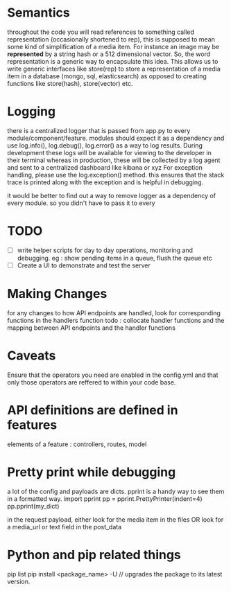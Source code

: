 # Semantics

throughout the code you will read references to something called representation (occasionally shortened to rep), this
is supposed to mean some kind of simplification of a media item.
For instance an image may be **represented** by a string hash or a 512 dimensional vector. So, the word representation is a
generic way to encapsulate this idea. This allows us to write generic interfaces like store(rep) to store a representation
of a media item in a database (mongo, sql, elasticsearch) as opposed to creating functions like store(hash), store(vector) etc.

# Logging

there is a centralized logger that is passed from app.py to every module/component/feature.
modules should expect it as a dependency and use log.info(), log.debug(), log.error() as a way to log results.
During development these logs will be available for viewing to the developer in their terminal whereas in production, these will be collected by a log agent
and sent to a centralized dashboard like kibana or xyz
For exception handling, please use the log.exception() method. this ensures that the stack trace is printed along with the exception and is helpful in debugging.

it would be better to find out a way to remove logger as a dependency of every module. so you didn't have to pass it to every

# TODO

- [ ] write helper scripts for day to day operations, monitoring and debugging. eg : show pending items in a queue, flush the queue etc
- [ ] Create a UI to demonstrate and test the server

# Making Changes

for any changes to how API endpoints are handled, look for corresponding functions in the handlers function
todo : collocate handler functions and the mapping between API endpoints and the handler functions

# Caveats

Ensure that the operators you need are enabled in the config.yml and that only those operators are reffered to within your code base.

# API definitions are defined in features

elements of a feature :
controllers, routes, model

# Pretty print while debugging

a lot of the config and payloads are dicts. pprint is a handy way to see them in a formatted way.
import pprint
pp = pprint.PrettyPrinter(indent=4)
pp.pprint(my_dict)

in the request payload, either look for the media item in the files OR look for a media_url or text field in the post_data

# Python and pip related things

pip list
pip install <package_name> -U // upgrades the package to its latest version.
